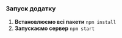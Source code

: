 ### Запуск додатку

1. **Встановлюємо всі пакети**
   `npm install`
2. **Запускаємо сервер**
   `npm start`
